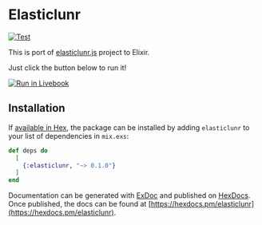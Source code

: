 # Elasticlunr

[![Test](https://github.com/heywhy/ex_elasticlunr/actions/workflows/test.yml/badge.svg?branch=master)](https://github.com/heywhy/ex_elasticlunr/actions)

This is port of [elasticlunr.js](https://github.com/weixsong/elasticlunr.js) project to Elixir.

Just click the button below to run it!

[![Run in Livebook](https://livebook.dev/badge/v1/blue.svg)](https://livebook.dev/run?url=https%3A%2F%2Fgithub.com%2Fheywhy%2Fex_elasticlunr%2Fblob%2Fmaster%2Fdocs.livemd)

## Installation

If [available in Hex](https://hex.pm/docs/publish), the package can be installed
by adding `elasticlunr` to your list of dependencies in `mix.exs`:

```elixir
def deps do
  [
    {:elasticlunr, "~> 0.1.0"}
  ]
end
```

Documentation can be generated with [ExDoc](https://github.com/elixir-lang/ex_doc)
and published on [HexDocs](https://hexdocs.pm). Once published, the docs can
be found at [https://hexdocs.pm/elasticlunr](https://hexdocs.pm/elasticlunr).

